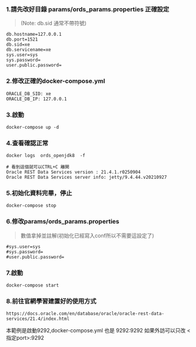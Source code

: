 ### 1.請先改好目錄 params/ords_params.properties 正確設定  
>(Note: db.sid 通常不帶符號)  

    db.hostname=127.0.0.1
    db.port=1521
    db.sid=xe
    db.servicename=xe
    sys.user=sys
    sys.password=
    user.public.password=

### 2.修改正確的docker-compose.yml

    ORACLE_DB_SID: xe
    ORACLE_DB_IP: 127.0.0.1

### 3.啟動

    docker-compose up -d

### 4.查看確認正常

    docker logs  ords_openjdk8  -f

    # 看到這個就可以CTRL+C 離開
    Oracle REST Data Services version : 21.4.1.r0250904
    Oracle REST Data Services server info: jetty/9.4.44.v20210927

### 5.初始化資料完畢，停止  

    docker-compose stop

### 6.修改params/ords_params.properties  
>數值拿掉並註解(初始化已經寫入conf所以不需要這設定了)

    #sys.user=sys
    #sys.password=
    #user.public.password=

### 7.啟動

    docker-compose start


### 8.前往官網學習建置好的使用方式

    https://docs.oracle.com/en/database/oracle/oracle-rest-data-services/21.4/index.html


本範例是啟動9292,docker-compose.yml 也是 9292:9292 如果外訪可以只改 <指定port>:9292
